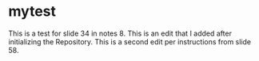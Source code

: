 # mytest
This is a test for slide 34 in notes 8.
This is an edit that I added after initializing the Repository. 
This is a second edit per instructions from slide 58. 
